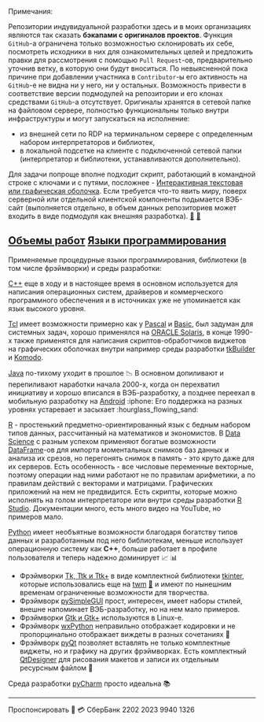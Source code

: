 Примечания:

Репозитории индувидуальной разработки здесь и в моих организациях являются так сказать **бэкапами с оригиналов проектов**. Функция `GitHub`-а ограничена только возможностью склонировать их себе, посмотреть исходники в них для ознакомительных целей и предложить правки для рассмотрения с помощью `Pull Request`-ов, предварительно уточнив ветку, в которую они будут вноситься. По невыясненной пока причине при добавлении участника в `Contributor`-ы его активность на `GitHub`-е не видна ни у него, ни у остальных. Возможность привести в соответствие версии подмодулей на репозитории и его клонах средствами `GitHub`-а отсутствует. Оригиналы хранятся в сетевой папке на файловом сервере, полностью функциональны только внутри инфраструктуры и могут запускаться на исполнение:
 - из внешней сети по RDP на терминальном сервере с определенным набором интерпретаторов и библиотек,
 - в локальной подсетке на клиенте c подключенной сетевой папки (интерпретатор и библиотеки, устанавливаются дополнительно).

Для задачи попроще вполне подходит скрипт, работающий в командной строке с ключами и с путями, посложнее - [Интерактивная текстовая или графическая оболочка](https://en.wikipedia.org/wiki/User_interface_design). Если требуется что-то явить миру, поверх серверной или отдельной клиентской компоненты подымается ВЭБ-сайт (выполняется отдельно, в объем данных репозиториев может входить в виде подмодуля как внешняя разработка). [💬](https://www.codeproject.com/Articles/5283291/Examples-of-Layered-Application-Architecture-Based "Первая статья (устаревшая, но в целом правильная точка зрения)") [💬](https://www.codeproject.com/Articles/5317447/Layered-Application-Architecture-with-a-Homogeneou "Вторая статья (устаревшая, но в целом правильная точка зрения)")

[Объемы работ](https://github.com/tsv19su254052/tsv19su254052/blob/main/Works.md)
[Языки программирования]()
----
Применяемые процедурные языки программирования, библиотеки (в том числе фрэймворки) и среды разработки:

[C++](https://isocpp.org/ "Перешел на него после Fortran-а в 1993-м году") еще в ходу и в настоящее время в основном используется для написания операционных систем, драйверов и коммерческого программного обеспечения и в источниках уже не упоминается как язык высокого уровня.

[Tcl](https://www.tcl.tk/about/language.html "Делал некоторые графические оболочки с помощью среды разработки tkBuilder") имеет возможности примерно как у [Pascal](https://en.wikipedia.org/wiki/Pascal_(programming_language)) и [Basic](https://en.wikipedia.org/wiki/BASIC), был задуман для системных задач, хорошо применялся на [ORACLE Solaris](https://en.wikipedia.org/wiki/Oracle_Solaris), в конце 1990-х также применятся для написания скриптов-обработчиков виджетов на графических оболочках внутри например среды разработки [tkBuilder](https://sourceforge.net/projects/tkbuilder84/) и [Komodo](https://www.activestate.com/products/komodo-ide/).

[Java](https://en.wikipedia.org/wiki/Java_(programming_language) "Начал изучать его вместе с Python-ом и вскоре понял, что Python значительно лучше и полностью перешел на него. Проект на нем - как правило вязанка папок с файлами, в том числе jar-иками. Сразу не сообразишь, где точка входа на исполнение и все остальное") по-тихому уходит в прошлое :chart_with_downwards_trend: В основном допиливают и перепиливают наработки начала 2000-х, когда он перехватил инициативу и хорошо вписался в ВЭБ-разработку, а позднее переехал в мобильную разработку на [Android](https://en.wikipedia.org/wiki/Android_(operating_system)) :iphone: Его поддержка на разных уровнях устаревает и засыхает :hourglass_flowing_sand:

[R](https://en.wikipedia.org/wiki/R_(programming_language) "Пробовал его для расчетов данных с SQL Server-а") - простенький предметно-ориентированный язык с бедным набором типов данных, рассчитанный на математиков и экономистов. В [Data Science](https://en.wikipedia.org/wiki/Data_science) с разным успехом применяют богатые возможности [DataFrame](https://www.rdocumentation.org/packages/base/versions/3.6.2/topics/data.frame)-ов для импорта моментальных снимков баз данных и анализа их срезов, но перегонять снимок в память - это круто даже для их серверов. Есть особенность - все числовые переменные векторные, поэтому операции над ними работают не по правилам арифметики, а по правилам действий с векторами и матрицами. Графических приложений на нем не предвидится. Есть скрипты, которые можно исполнять на голом интерпретаторе или внутри среды разработки [R Studio](https://en.wikipedia.org/wiki/RStudio "Еще сырая. Если зависает скрипт или одна вкладка, то виснет все. Если кодировка не ASCII и не win-1251, то лепит краказябру. В кадре терминала черным и красным шрифтом вываливает все, что надо и не надо. При занятости сервера СУБД его драйвер ждет несколько секунд и сбрасывает соединение. Для сравнения драйвер Python-а ждет часами и сутками"). Документации много, есть много видео на YouTube, но примеров мало.

[Python](https://www.python.org/ "Есть мнение, что в математических расчетах он медленнее C++, но не прилагаются замеры. Когда делал прикладные программы на C++, то в журналах были горы ошибок и предупреждений, на Python-е - там пусто. Установленные интерпретаторы и библиотеки по отдельности лучше не обновлять - возможны глюки. Виртуальное окружение (интерпретатор и библиотеки указанных в файле `requirements.txt` версий) во многопользовательской системе - временная вынужденная мера, от которой по возможности надо уходить, потому что пользователям на клиентах дается ярлык (символическая или мягкая ссылка) на скрипт с файлового сервера, ставятся интерпретатор и используемые с ним библиотеки, но раздавать или делать дубликаты виртуального окружения со всеми переделками разработчика всем клиентам как-то не по фэншую") имеет необъятные возможности благодаря богатству типов данных и разработанным под него библиотекам, меньше использует операционную систему как **C++**, больше работает в профиле пользователя и теперь надежно доминирует :chart_with_upwards_trend: :bar_chart: 

 + Фрэймворки [Tk, Ttk и Ttk+](https://en.wikipedia.org/wiki/Tk_(software)) в виде комплектной библиотеки [tkinter](https://en.wikipedia.org/wiki/Tkinter), которые использовались еще на [twm](https://en.wikipedia.org/wiki/Twm) [💬](https://gitlab.freedesktop.org/xorg/app/twm "Его исходники") и имеют по нынешним временам ограниченные возможности для творчества.
 + Фрэймворк [pySimpleGUI](https://www.pysimplegui.org/en/latest/) прост, интересен, имеет наборы стилей, внешне напоминает ВЭБ-разработку, но на нем мало примеров. 
 + Фрэймворки [Gtk и Gtk+](https://en.wikipedia.org/wiki/GTK "В настоящее время имеют ошибки. Библиотека pyGTK на Windows пока не ставится") используются в Linux-е. 
 + Фрэймворк [wxPython](https://en.wikipedia.org/wiki/WxPython) неправильно отображает кодировки и не пропорцинально отображает виждеты в разных сочетаниях 🌱 
 + Фрэймворк [pyQt](https://en.wikipedia.org/wiki/Qt_(software)) позволяет вставлять не только комплектные виджеты, но и графику на других фрэймворках. Есть комплектный [QtDesigner](https://doc.qt.io/qt-6/qtdesigner-manual.html) для рисования макетов и записи их отдельным ресурсным файлом :floppy_disk: 

Среда разработки [pyCharm](https://en.wikipedia.org/wiki/PyCharm) просто идеальна :books:

----
Проспонсировать :sparkling_heart: :credit_card: СберБанк 2202 2023 9940 1326
